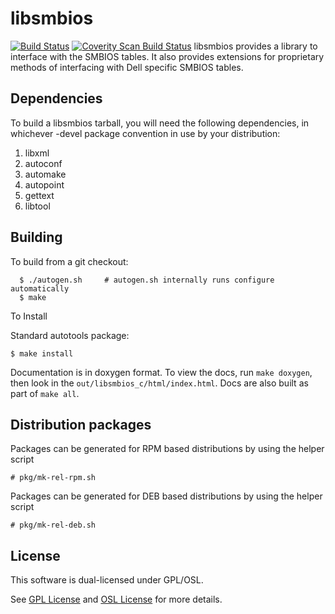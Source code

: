 # libsmbios
[![Build Status](https://travis-ci.org/dell/libsmbios.png)](https://travis-ci.org/dell/libsmbios)
[![Coverity Scan Build Status](https://scan.coverity.com/projects/dell-libsmbios/badge.svg)](https://scan.coverity.com/projects/dell-libsmbios)
libsmbios provides a library to interface with the SMBIOS tables.
It also provides extensions for proprietary methods of interfacing with Dell specific
SMBIOS tables.

Dependencies
--
To build a libsmbios tarball, you will need the following dependencies, in whichever -devel package convention in use by your distribution:
1. libxml
1. autoconf
2. automake
3. autopoint
4. gettext
5. libtool

Building
--
To build from a git checkout:
```
  $ ./autogen.sh     # autogen.sh internally runs configure automatically
  $ make
```

To Install

Standard autotools package:
```  
$ make install
```

Documentation is in doxygen format. To view the docs, run `make doxygen`, then
look in the `out/libsmbios_c/html/index.html`.  Docs are also built as part of
`make all`.

Distribution packages
--
Packages can be generated for RPM based distributions by using the helper script
```
# pkg/mk-rel-rpm.sh
```

Packages can be generated for DEB based distributions by using the helper script
```
# pkg/mk-rel-deb.sh
```

License
--
This software is dual-licensed under GPL/OSL.

See
[GPL License](https://github.com/dell/libsmbios/blob/master/COPYING-GPL)
and
[OSL License](https://github.com/dell/libsmbios/blob/master/COPYING-OSL)
for more details.
